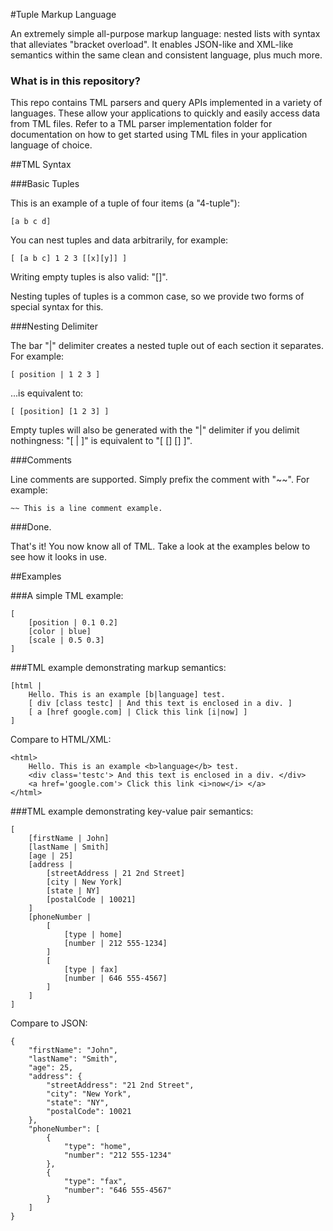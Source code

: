 #Tuple Markup Language

An extremely simple all-purpose markup language: nested lists with syntax that alleviates "bracket overload".
It enables JSON-like and XML-like semantics within the same clean and consistent language, plus much more.

### What is in this repository?

This repo contains TML parsers and query APIs implemented in a variety of languages. These allow your applications to quickly and easily access data from TML files. Refer to a TML parser implementation folder for documentation on how to get started using TML files in your application language of choice.

##TML Syntax

###Basic Tuples

This is an example of a tuple of four items (a "4-tuple"):

    [a b c d]

You can nest tuples and data arbitrarily, for example:

    [ [a b c] 1 2 3 [[x][y]] ]

Writing empty tuples is also valid: "[]". 

Nesting tuples of tuples is a common case, so we provide two forms of special syntax for this.

###Nesting Delimiter

The bar "|" delimiter creates a nested tuple out of each section it separates. For example:

    [ position | 1 2 3 ]

...is equivalent to:

    [ [position] [1 2 3] ]

Empty tuples will also be generated with the "|" delimiter if you delimit nothingness: "[ | ]" is equivalent to "[ [] [] ]". 


###Comments

Line comments are supported. Simply prefix the comment with "~~". For example:

    ~~ This is a line comment example.

###Done.

That's it! You now know all of TML. Take a look at the examples below to see how it looks in use.


##Examples

###A simple TML example:

    [
        [position | 0.1 0.2]
        [color | blue]
        [scale | 0.5 0.3]
    ]


###TML example demonstrating markup semantics:

    [html |
    	Hello. This is an example [b|language] test.
    	[ div [class testc] | And this text is enclosed in a div. ]
    	[ a [href google.com] | Click this link [i|now] ]
    ]

Compare to HTML/XML:

    <html>
    	Hello. This is an example <b>language</b> test.
    	<div class='testc'> And this text is enclosed in a div. </div>
    	<a href='google.com'> Click this link <i>now</i> </a>
    </html>


###TML example demonstrating key-value pair semantics:

    [
    	[firstName | John]
    	[lastName | Smith]
    	[age | 25]
    	[address |
    		[streetAddress | 21 2nd Street]
    		[city | New York]
    		[state | NY]
    		[postalCode | 10021]
    	]
    	[phoneNumber |
    		[
    			[type | home]
    			[number | 212 555-1234]
    		]
    		[
    			[type | fax]
    			[number | 646 555-4567]
    		]
    	]
    ]

Compare to JSON:
    
    {
        "firstName": "John",
        "lastName": "Smith",
        "age": 25,
        "address": {
            "streetAddress": "21 2nd Street",
            "city": "New York",
            "state": "NY",
            "postalCode": 10021
        },
        "phoneNumber": [
            {
                "type": "home",
                "number": "212 555-1234"
            },
            {
                "type": "fax",
                "number": "646 555-4567"
            }
        ]
    }

